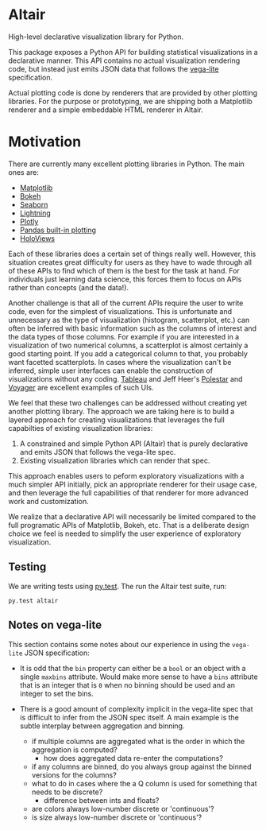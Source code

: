 # Altair

High-level declarative visualization library for Python.

This package exposes a Python API for building statistical visualizations in a
declarative manner. This API contains no actual visualization rendering code, but instead
just emits JSON data that follows the [vega-lite](https://github.com/vega/vega-lite)
specification.

Actual plotting code is done by renderers that are provided by other plotting libraries.
For the purpose or prototyping, we are shipping both a Matplotlib renderer and a simple embeddable HTML renderer in Altair.

# Motivation

There are currently many excellent plotting libraries in Python. The main ones are:

* [Matplotlib](http://matplotlib.org/)
* [Bokeh](http://bokeh.pydata.org/en/latest/)
* [Seaborn](http://stanford.edu/~mwaskom/software/seaborn/#)
* [Lightning](http://lightning-viz.org/)
* [Plotly](https://plot.ly/)
* [Pandas built-in plotting](http://pandas.pydata.org/pandas-docs/stable/visualization.html)
* [HoloViews](http://ioam.github.io/holoviews/)

Each of these libraries does a certain set of things really well. However, this situation creates great difficulty for users as they have to wade through all of these APIs to find which of them is the best for the task at hand. For individuals just learning data science, this forces them to focus on APIs rather than concepts (and the data!).

Another challenge is that all of the current APIs require the user to write code, even for the
simplest of visualizations. This is unfortunate and unnecessary as the type of visualization
(histogram, scatterplot, etc.) can often be inferred with basic information such as the columns of
interest and the data types of those columns. For example if you are interested in a visualization
of two numerical columns, a scatterplot is almost certainly a good starting point. If you add a
categorical column to that, you probably want facetted scatterplots. In cases where the
visualization can't be inferred, simple user interfaces can enable the construction of
visualizations without any coding. [Tableau](http://www.tableau.com/) and Jeff Heer's
[Polestar](https://github.com/vega/polestar) and [Voyager](https://github.com/vega/voyager) are
excellent examples of such UIs.

We feel that these two challenges can be addressed without creating yet another plotting library. The approach we are taking here is to build a layered approach for creating visualizations that leverages the full capabilties of existing visualization libraries:

1. A constrained and simple Python API (Altair) that is purely declarative and emits JSON that follows the vega-lite spec.
2. Existing visualization libraries which can render that spec.

This approach enables users to peform exploratory visualizations with a much simpler API initially, pick an appropriate renderer for their usage case, and then leverage the full capabilities of that renderer for more advanced work and customization.

We realize that a declarative API will necessarily be limited compared to the full programatic APIs of Matplotlib, Bokeh, etc. That is a deliberate design choice we feel is needed to simplify the user experience of exploratory visualization.

## Testing

We are writing tests using [py.test](http://pytest.org/latest/). The run the Altair test suite, run:

	py.test altair

## Notes on vega-lite

This section contains some notes about our experience in using the `vega-lite` JSON
specification:

* It is odd that the `bin` property can either be a `bool` or an object with a single
  `maxbins` attribute. Would make more sense to have a `bins` attribute that is an integer
  that is `0` when no binning should be used and an integer to set the bins.
* There is a good amount of complexity implicit in the vega-lite spec that is difficult
  to infer from the JSON spec itself. A main example is the subtle interplay between
  aggregation and binning.

  - if multiple columns are aggregated what is the order in which the aggregation is computed?
    - how does aggregated data re-enter the computations?
  - if any columns are binned, do you always group against the binned versions for the columns?
  - what to do in cases where the a Q column is used for something that needs to be discrete?
    - difference between ints and floats?
  - are colors always low-number discrete or 'continuous'?
  - is size always low-number discrete or 'continuous'?
